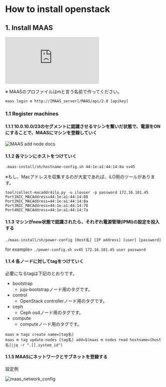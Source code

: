 # How to install openstack

## 1. Install MAAS

![MAAS install procedure](https://github.com/konono/equlipse/blob/master/maas-install/how-to-install-maas.md 'MAAS install')

※ MAASのプロファイルはmと言う名前で作ってください。

`maas login m http://[MAAS_server]/MAAS/api/2.0 [apikey]`

### 1.1 Register machines

#### 1.1.1 10.0.10.0/23のセグメントに認識させるマシンを繋いだ状態で、電源をONにすることで、MAASにマシンを登録していく

![MAAS add node docs](https://docs.ubuntu.com/maas/2.1/en/nodes-add 'MAAS add node')

#### 1.1.2 各マシンにホストをつけていく

`.maas-install/sh/hostname-config.sh 44:1e:a1:44:14:8a sv45`

※もし、Macアドレスを収集するのが大変であれば、iLO用のツールがあります。

```
tool/collect-macaddr4ilo.py -u ilouser -p password 172.16.101.45
Port1NIC_MACAddress=44:1e:a1:44:14:88
Port2NIC_MACAddress=44:1e:a1:44:14:8a
Port3NIC_MACAddress=44:1e:a1:44:14:78
Port4NIC_MACAddress=44:1e:a1:44:14:7a
```

#### 1.1.3 マシンがnew状態で認識されたら、それぞれ電源管理(IPMI)の設定を投入する

`./maas-install/sh/power-config [Host名] [IP address] [user] [password]`

for example> `./power-config.sh sv45 172.16.101.45 user password`

#### 1.1.4 各ノードに対してtagをつけていく

必要になるtagは下記のとおりです。
* bootstrap
  * juju-bootstrapノード用のタグです。
* control
  * OpenStack controllerノード用のタグです。
* ceph
  * Ceph osdノード用のタグです。
* compute
  * computeノード用のタグです。

```
maas m tags create name=[tag名]
maas m tag update-nodes [tag名] add=$(maas m nodes read hostname=[host名]|jq -r ".[].system_id") 
```

#### 1.1.5 MAASにネットワークとサブネットを登録する

設定例

![maas_network_config](https://raw.githubusercontent.com/konono/equlipse/images/maas_network_config.PNG 'maas_network_config')


